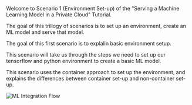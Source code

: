 Welcome to Scenario 1 (Environment Set-up) of the "Serving a Machine Learning Model in a Private Cloud" Tutorial.

The goal of this trillogy of scenarios is to set up an environment, create an ML model and serve that model.

The goal of this first scenario is to explalin basic environment setup.

This scenario will take us through the steps we need to set up our 
tensorflow and python environment to create a basic ML model.

This scenario uses the container approach to set up the environment, and explains the differences between container set-up and non-container set-up.  

![ML Integration Flow](/laura-schornack/scenarios/set-up/assets/server-set-up.png)

